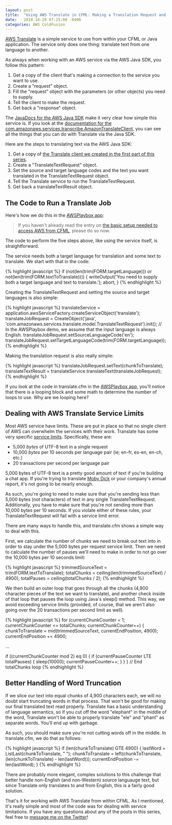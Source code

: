```yaml
---
layout: post
title:  "Using AWS Translate in CFML: Making a Translation Request and Dealing with Service Limits"
date:   2018-10-28 07:25:00 -0400
categories: AWS ColdFusion
---
```

[AWS Translate](https://aws.amazon.com/translate/) is a simple service to use from within your CFML or Java application. The service only does one thing: translate text from one language to another.

As always when working with an AWS service via the AWS Java SDK, you follow this pattern:

1. Get a copy of the client that's making a connection to the service you want to use.
2. Create a "request" object.
3. Fill the "request" object with the parameters (or other objects) you need to supply.
4. Tell the client to make the request.
5. Get back a "response" object.

The [JavaDocs for the AWS Java SDK](https://docs.aws.amazon.com/AWSJavaSDK/latest/javadoc/index.html) make it very clear how simple this service is. If you look at the [documentation for the com.amazonaws.services.transcribe.AmazonTranslateClient](https://docs.aws.amazon.com/AWSJavaSDK/latest/javadoc/com/amazonaws/services/translate/AmazonTranslateClient.html), you can see all the things that you can do with Translate via the Java SDK.

Here are the steps to translating text via the AWS Java SDK:

1. Get a copy of [the Translate client we created in the first part of this series](/aws/coldfusion/2018/07/23/Using-AWS-Translate-In-CFML-Part-1.html).
2. Create a "TranslateTextRequest" object.
3. Set the source and target language codes and the text you want translated in the TranslateTextRequest object.
4. Tell the Translate service to run the TranslateTextRequest.
5. Get back a translateTextResult object.

## The Code to Run a Translate Job

Here's how we do this in the [AWSPlaybox app](https://github.com/brianklaas/awsPlaybox):

> If you haven't already read the entry on [the basic setup needed to access AWS from CFML](/aws/coldfusion/2018/05/21/Basic-Setup-Needed-To-Access-AWS-From-CFML.html), please do so now.

The code to perform the five steps above, like using the service itself, is straightforward.

The service needs both a target language for translation and some text to translate. We start with that in the code:

{% highlight javascript %}
if (not(len(trim(FORM.targetLanguage))) or not(len(trim(FORM.textToTranslate)))) {
  writeOutput('You need to supply both a target language and text to translate.');
  abort;
}
{% endhighlight %}

Creating the TranslateTextRequest and setting the source and target languages is also simple:

{% highlight javascript %}
translateService = application.awsServiceFactory.createServiceObject('translate');
translateJobRequest = CreateObject('java', 'com.amazonaws.services.translate.model.TranslateTextRequest').init();
// In the AWSPlaybox demo, we assume that the input language is always English.
translateJobRequest.setSourceLanguageCode('en');
translateJobRequest.setTargetLanguageCode(trim(FORM.targetLanguage));
{% endhighlight %}

Making the translation request is also really simple:

{% highlight javascript %}
translateJobRequest.setText(chunkToTranslate);
translateTextResult = translateService.translateText(translateJobRequest);
{% endhighlight %}

If you look at the code in translate.cfm in the [AWSPlaybox app](https://github.com/brianklaas/awsPlaybox), you'll notice that there is a looping block and some math to determine the number of loops to use. Why are we looping here?

## Dealing with AWS Translate Service Limits

Most AWS service have limits. These are put in place so that no single client of AWS can overwhelm the services with their work. Translate has some very specific [service limits](https://docs.aws.amazon.com/general/latest/gr/aws_service_limits.html#limits_amazon_translate). Specifically, these are:

- 5,000 *bytes* of UTF-8 text in a single request
- 10,000 *bytes* per 10 seconds per language pair (ie; en-fr, es-en, en-ch, etc.)
- 20 transactions per second per language pair

5,000 bytes of UTF-8 text is a pretty good amount of text if you're building a chat app. If you're trying to translate [Moby Dick](https://www.gutenberg.org/files/2701/2701-h/2701-h.htm) or your company's annual report, it's not going to be nearly enough.

As such, you're going to need to make sure that you're sending less than 5,000 bytes (not characters) of text in any single TranslateTextRequest. Additionally, you have to make sure that you're not sending more than 10,000 bytes per 10 seconds. If you violate either of these rules, your TranslateTextRequest will fail with a service limit error.

There are many ways to handle this, and translate.cfm shows a simple way to deal with this.

First, we calculate the number of chunks we need to break out text into in order to stay under the 5,000 bytes per request service limit. Then we need to calculate the number of pauses we'll need to make in order to not go over the 10,000 bytes per 10 seconds limit:

{% highlight javascript %}
trimmedSourceText = trim(FORM.textToTranslate);
totalChunks = ceiling(len(trimmedSourceText) / 4900);
totalPauses = ceiling(totalChunks / 2);
{% endhighlight %}

We then build an outer loop that goes through all the chunks (4,900 character pieces of the text we want to translate), and another check inside of that loop that pauses the loop using Java's sleep() method. This way, we avoid exceeding service limits (provided, of course, that we aren't also going over the 20 transactions per second limit as well).

{% highlight javascript %}
for (currentChunkCounter = 1; currentChunkCounter <= totalChunks; currentChunkCounter++) {
  chunkToTranslate = mid(trimmedSourceText, currentEndPosition, 4900);
  currentEndPosition += 4900;

  ...

  if ((currentChunkCounter mod 2) eq 0) {
    if (currentPauseCounter LTE totalPauses) {
      sleep(10000);
      currentPauseCounter++;
    }
  }
} // End totalChunks loop
{% endhighlight %}

## Better Handling of Word Truncation

If we slice our text into equal chunks of 4,900 characters each, we will no doubt start truncating words in that process. That won't be good for making our final translated text read properly. Translate has a basic understanding of language semantics, so if you cut off the word "elephant" in the middle of the word, Translate won't be able to properly translate "ele" and "phant" as separate words. You'll end up with garbage.

As such, you should make sure you're not cutting words off in the middle. In translate.cfm, we do that as follows:

{% highlight javascript %}
if (len(chunkToTranslate) GTE 4900) {
  lastWord = ListLast(chunkToTranslate, " ");
  chunkToTranslate = left(chunkToTranslate, (len(chunkToTranslate) - len(lastWord)));
  currentEndPosition -= len(lastWord);
}
{% endhighlight %}

There are probably more elegant, complex solutions to this challenge that better handle non-English (and non-Western) source languauge text, but since Translate only translates to and from English, this is a fairly good solution.

That's it for working with AWS Translate from within CFML. As I mentioned, it's really simple and most of the code was for dealing with service limitations. If you have any questions about any of the posts in this series, feel free to <a href="https://twitter.com/brian_klaas">message me on the Twitter</a>!